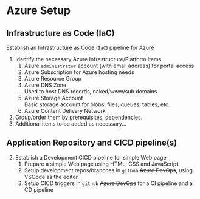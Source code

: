 # Azure Setup

## Infrastructure as Code (IaC)

Establish an Infrastructure as Code (`IaC`) pipeline for Azure
1. Identify the necessary Azure Infrastructure/Platform items.
    1. Azure `administrator` account (with email address) for portal access
    2. Azure Subscription for Azure hosting needs
    3. Azure Resource Group
    4. Azure DNS Zone \
       Used to host DNS records, naked/www/sub domains
    5. Azure Storage Account \
       Basic storage account for blobs, files, queues, tables, etc.
    6. Azure Content Delivery Network
2. Group/order them by prerequisites, dependencies.
3. Additional items to be added as necessary...

## Application Repository and CICD pipeline(s)

2. Establish a Development CICD pipeline for simple Web page
    1. Prepare a simple Web page using HTML, CSS and JavaScript.
    2. Setup development repos/branches in `github` ~~Azure DevOps~~, using VSCode as the editor.
    3. Setup CICD triggers in  `github` ~~Azure DevOps~~ for a CI pipeline and a CD pipeline